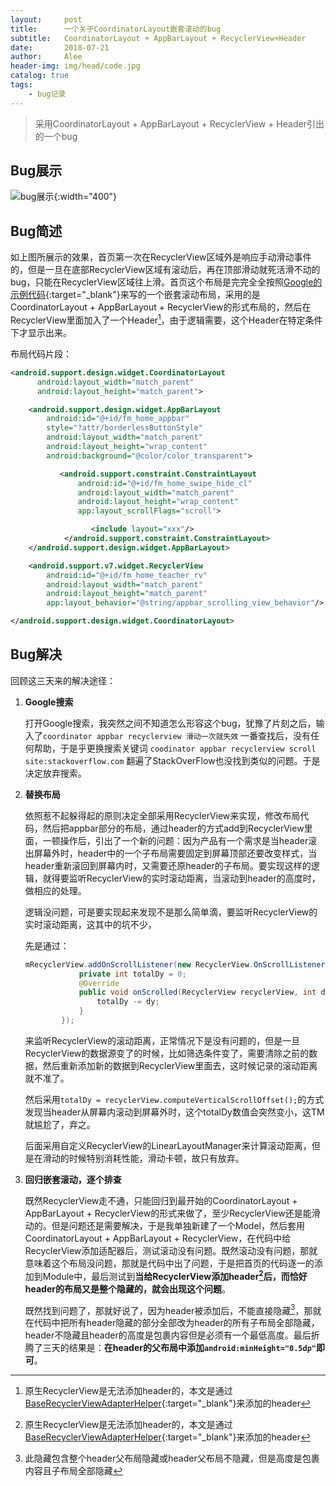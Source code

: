 ```yaml
---
layout:     post
title:      一个关于CoordinatorLayout嵌套滚动的bug
subtitle:   CoordinatorLayout + AppBarLayout + RecyclerView+Header
date:       2018-07-21
author:     Alee
header-img: img/head/code.jpg
catalog: true
tags:
    - bug记录
---
```




> 采用CoordinatorLayout + AppBarLayout + RecyclerView + Header引出的一个bug



## Bug展示

![bug展示](https://ws1.sinaimg.cn/large/a3888eecly1ftu1opf35fg20go0tnkjq.gif){:width="400"} 

## Bug简述

如上图所展示的效果，首页第一次在RecyclerView区域外是响应手动滑动事件的，但是一旦在底部RecyclerView区域有滚动后，再在顶部滑动就死活滑不动的bug，只能在RecyclerView区域往上滑。首页这个布局是完完全全按照[Google的示例代码](https://developer.android.com/reference/android/support/design/widget/AppBarLayout){:target="_blank"}来写的一个嵌套滚动布局，采用的是CoordinatorLayout + AppBarLayout + RecyclerView的形式布局的，然后在RecyclerView里面加入了一个Header[^1]，由于逻辑需要，这个Header在特定条件下才显示出来。



布局代码片段：

```xml
<android.support.design.widget.CoordinatorLayout
      android:layout_width="match_parent"
      android:layout_height="match_parent">

    <android.support.design.widget.AppBarLayout
        android:id="@+id/fm_home_appbar"
        style="?attr/borderlessButtonStyle"
        android:layout_width="match_parent"
        android:layout_height="wrap_content"
        android:background="@color/color_transparent">

           <android.support.constraint.ConstraintLayout
               android:id="@+id/fm_home_swipe_hide_cl"
               android:layout_width="match_parent"
               android:layout_height="wrap_content"
               app:layout_scrollFlags="scroll">

                  <include layout="xxx"/>
            </android.support.constraint.ConstraintLayout>
    </android.support.design.widget.AppBarLayout>

    <android.support.v7.widget.RecyclerView
        android:id="@+id/fm_home_teacher_rv"
        android:layout_width="match_parent"
        android:layout_height="match_parent"
        app:layout_behavior="@string/appbar_scrolling_view_behavior"/>

</android.support.design.widget.CoordinatorLayout>
```



## Bug解决

回顾这三天来的解决途径：

1. **Google搜索**

   打开Google搜索，我突然之间不知道怎么形容这个bug，犹豫了片刻之后，输入了`coordinator appbar recyclerview 滑动一次就失效` 一番查找后，没有任何帮助，于是乎更换搜索关键词 `coodinator appbar recyclerview scroll site:stackoverflow.com` 翻遍了StackOverFlow也没找到类似的问题。于是决定放弃搜索。

2. **替换布局**

   依照惹不起躲得起的原则决定全部采用RecyclerView来实现，修改布局代码，然后把appbar部分的布局，通过header的方式add到RecyclerView里面，一顿操作后，引出了一个新的问题：因为产品有一个需求是当header滚出屏幕外时，header中的一个子布局需要固定到屏幕顶部还要改变样式，当header重新滚回到屏幕内时，又需要还原header的子布局。要实现这样的逻辑，就得要监听RecyclerView的实时滚动距离，当滚动到header的高度时，做相应的处理。

   逻辑没问题，可是要实现起来发现不是那么简单滴，要监听RecyclerView的实时滚动距离，这其中的坑不少，

   先是通过：

   ```java
   mRecyclerView.addOnScrollListener(new RecyclerView.OnScrollListener() {
               private int totalDy = 0;
               @Override
               public void onScrolled(RecyclerView recyclerView, int dx, int dy) {
                   totalDy -= dy;
               }
           });
   ```

   来监听RecyclerView的滚动距离，正常情况下是没有问题的，但是一旦RecyclerView的数据源变了的时候，比如筛选条件变了，需要清除之前的数据，然后重新添加新的数据到RecyclerView里面去，这时候记录的滚动距离就不准了。

   然后采用`totalDy = recyclerView.computeVerticalScrollOffset();`的方式发现当header从屏幕内滚动到屏幕外时，这个totalDy数值会突然变小，这TM就尴尬了，弃之。

   后面采用自定义RecyclerView的LinearLayoutManager来计算滚动距离，但是在滑动的时候特别消耗性能，滑动卡顿，故只有放弃。

3. **回归嵌套滚动，逐个排查**

   既然RecyclerView走不通，只能回归到最开始的CoordinatorLayout + AppBarLayout + RecyclerView的形式来做了，至少RecyclerView还是能滑动的。但是问题还是需要解决，于是我单独新建了一个Model，然后套用CoordinatorLayout + AppBarLayout + RecyclerView，在代码中给RecyclerView添加适配器后，测试滚动没有问题。既然滚动没有问题，那就意味着这个布局没问题，那就是代码中出了问题，于是把首页的代码逐一的添加到Module中，最后测试到**当给RecyclerView添加header[^1]后，而恰好header的布局又是整个隐藏的，就会出现这个问题**。

   既然找到问题了，那就好说了，因为header被添加后，不能直接隐藏[^2]，那就在代码中把所有header隐藏的部分全部改为header的所有子布局全部隐藏，header不隐藏且header的高度是包裹内容但是必须有一个最低高度。最后折腾了三天的结果是：**在header的父布局中添加`android:minHeight="0.5dp"`即可**。


[^1]: 原生RecyclerView是无法添加header的，本文是通过[BaseRecyclerViewAdapterHelper](https://github.com/CymChad/BaseRecyclerViewAdapterHelper){:target="_blank"}来添加的header
[^2]: 此隐藏包含整个header父布局隐藏或header父布局不隐藏，但是高度是包裹内容且子布局全部隐藏